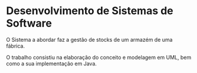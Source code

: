 # Desenvolvimento de Sistemas de Software

O Sistema a abordar faz a gestão de stocks de um armazém de uma fábrica.

O trabalho consistiu na elaboração do conceito e modelagem em UML, bem como a sua implementação em Java.

